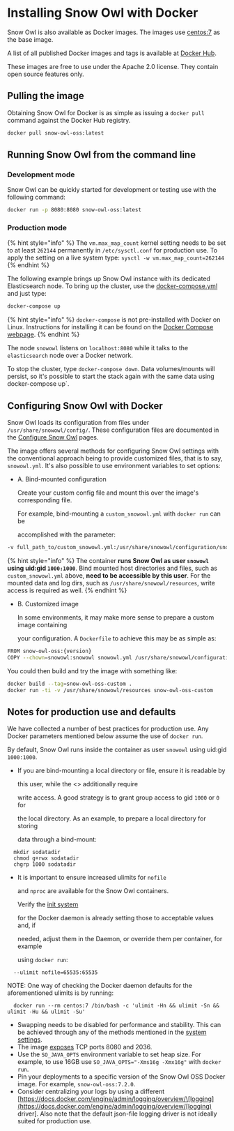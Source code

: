 # Installing Snow Owl with Docker

Snow Owl is also available as Docker images. The images use [centos:7](https://hub.docker.com/_/centos/) as the base image.

A list of all published Docker images and tags is available at [Docker Hub](https://hub.docker.com/r/b2ihealthcare/snow-owl-oss/).

These images are free to use under the Apache 2.0 license. They contain open source features only.

## Pulling the image

Obtaining Snow Owl for Docker is as simple as issuing a `docker pull` command against the Docker Hub registry.

```bash
docker pull snow-owl-oss:latest
```

## Running Snow Owl from the command line

### Development mode

Snow Owl can be quickly started for development or testing use with the following command:

```bash
docker run -p 8080:8080 snow-owl-oss:latest
```

### Production mode

{% hint style="info" %}
The `vm.max_map_count` kernel setting needs to be set to at least `262144` permanently in `/etc/sysctl.conf` for production use. To apply the setting on a live system type: `sysctl -w vm.max_map_count=262144`
{% endhint %}

The following example brings up Snow Owl instance with its dedicated Elasticsearch node. To bring up the cluster, use the [docker-compose.yml](https://github.com/b2ihealthcare/snow-owl/blob/7.x/docker/docker-compose.yml) and just type:

```bash
docker-compose up
```

{% hint style="info" %}
`docker-compose` is not pre-installed with Docker on Linux. Instructions for installing it can be found on the [Docker Compose webpage](https://docs.docker.com/compose/install/#install-using-pip).
{% endhint %}

The node `snowowl` listens on `localhost:8080` while it talks to the `elasticsearch` node over a Docker network.

To stop the cluster, type `docker-compose down`. Data volumes/mounts will persist, so it's possible to start the stack again with the same data using docker-compose up\`.

## Configuring Snow Owl with Docker

Snow Owl loads its configuration from files under `/usr/share/snowowl/config/`. These configuration files are documented in the [Configure Snow Owl](../index-1/) pages.

The image offers several methods for configuring Snow Owl settings with the conventional approach being to provide customized files, that is to say, `snowowl.yml`. It's also possible to use environment variables to set options:

* A. Bind-mounted configuration

  Create your custom config file and mount this over the image's corresponding file.

  For example, bind-mounting a `custom_snowowl.yml` with `docker run` can be

  accomplished with the parameter:

```bash
-v full_path_to/custom_snowowl.yml:/usr/share/snowowl/configuration/snowowl.yml
```

{% hint style="info" %}
The container **runs Snow Owl as user `snowowl` using uid:gid `1000:1000`**. Bind mounted host directories and files, such as `custom_snowowl.yml` above, **need to be accessible by this user**. For the mounted data and log dirs, such as `/usr/share/snowowl/resources`, write access is required as well.
{% endhint %}

* B. Customized image

  In some environments, it may make more sense to prepare a custom image containing

  your configuration. A `Dockerfile` to achieve this may be as simple as:

```bash
FROM snow-owl-oss:{version}
COPY --chown=snowowl:snowowl snowowl.yml /usr/share/snowowl/configuration/
```

You could then build and try the image with something like:

```bash
docker build --tag=snow-owl-oss-custom .
docker run -ti -v /usr/share/snowowl/resources snow-owl-oss-custom
```

## Notes for production use and defaults

We have collected a number of best practices for production use. Any Docker parameters mentioned below assume the use of `docker run`.

By default, Snow Owl runs inside the container as user `snowowl` using uid:gid `1000:1000`.

* If you are bind-mounting a local directory or file, ensure it is readable by

  this user, while the &lt;&gt; additionally require

  write access. A good strategy is to grant group access to gid `1000` or `0` for

  the local directory. As an example, to prepare a local directory for storing

  data through a bind-mount:

```text
  mkdir sodatadir
  chmod g+rwx sodatadir
  chgrp 1000 sodatadir
```

* It is important to ensure increased ulimits for `nofile`

  and `nproc` are available for the Snow Owl containers.

  Verify the [init system](https://github.com/moby/moby/tree/ea4d1243953e6b652082305a9c3cda8656edab26/contrib/init)

  for the Docker daemon is already setting those to acceptable values and, if

  needed, adjust them in the Daemon, or override them per container, for example

  using `docker run`:

```text
  --ulimit nofile=65535:65535
```

NOTE: One way of checking the Docker daemon defaults for the aforementioned ulimits is by running:

```text
  docker run --rm centos:7 /bin/bash -c 'ulimit -Hn && ulimit -Sn && ulimit -Hu && ulimit -Su'
```

* Swapping needs to be disabled for performance and stability. This can be achieved through any of the methods mentioned in the [system settings](../system-settings/).
* The image [exposes](https://docs.docker.com/engine/reference/builder/#/expose) TCP ports 8080 and 2036.
* Use the `SO_JAVA_OPTS` environment variable to set heap size. For example, to use 16GB use `SO_JAVA_OPTS="-Xms16g -Xmx16g"` with `docker run`.
* Pin your deployments to a specific version of the Snow Owl OSS Docker image. For example, `snow-owl-oss:7.2.0`.
* Consider centralizing your logs by using a different [https://docs.docker.com/engine/admin/logging/overview/\[logging](https://docs.docker.com/engine/admin/logging/overview/[logging) driver\]. Also note that the default json-file logging driver is not ideally suited for production use.

